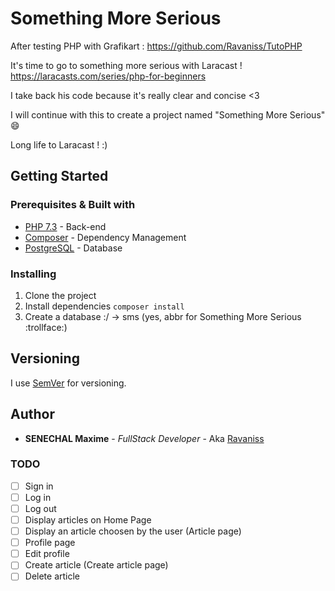 # Something More Serious

After testing PHP with Grafikart : https://github.com/Ravaniss/TutoPHP

It's time to go to something more serious with Laracast !
https://laracasts.com/series/php-for-beginners

I take back his code because it's really clear and concise <3

I will continue with this to create a project named "Something More Serious" :smile:

Long life to Laracast ! :)

## Getting Started
### Prerequisites & Built with

* [PHP 7.3](https://www.php.net/manual/fr/install.php) - Back-end
* [Composer](https://getcomposer.org/) - Dependency Management
* [PostgreSQL](https://www.postgresql.org/) - Database

### Installing
1) Clone the project
2) Install dependencies `composer install`
3) Create a database :/ -> sms (yes, abbr for Something More Serious :trollface:)

## Versioning

I use [SemVer](http://semver.org/) for versioning.

## Author

* **SENECHAL Maxime** - *FullStack Developer* - Aka [Ravaniss](https://github.com/Ravaniss)

### TODO

- [ ] Sign in
- [ ] Log in
- [ ] Log out
- [ ] Display articles on Home Page
- [ ] Display an article choosen by the user (Article page)
- [ ] Profile page
- [ ] Edit profile
- [ ] Create article (Create article page)
- [ ] Delete article
